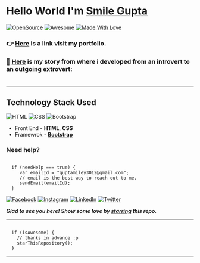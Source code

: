 # Hello World  I'm [Smile Gupta](https://github.com/smilegupta)

[![OpenSource](https://badges.frapsoft.com/os/v2/opensource.svg?v=103)](https://github.com/smilegupta) [![Awesome](https://cdn.rawgit.com/sindresorhus/awesome/d7305f38d29fed78fa85652e3a63e154dd8e8829/media/badge.svg)](https://github.com/smilegupta) [![Made With Love](https://img.shields.io/badge/Made%20With-Love-orange.svg)](https://github.com/smilegupta)

### :point_right: [Here](https://smilegupta.github.io/smilegupta/) is a link visit my portfolio. 

### :handshake: [Here](https://fayz.in/stories/s/1569/0/?ckt_id=ZGL1ZGVk&title=Help_for_beginners_smile_gupta) is my story from where i developed from an introvert to an outgoing extrovert: <br><br>

-----
## Technology Stack Used

![HTML](https://img.shields.io/badge/frontend-html-orange.svg?logo=html5&style=flat-square) 
![CSS](https://img.shields.io/badge/frontend-css-yellowgreen.svg?logo=css3&style=flat-square)
![Bootstrap](https://img.shields.io/badge/framework-bootstrap-dodgerblue.svg?logo=bootstrap&style=flat-square)

- Front End - **HTML**, **CSS**
- Framewrok - **[Bootstrap](https://getbootstrap.com/)**

### Need help?

```

  if (needHelp === true) {
     var emailId = "guptamiley3012@gmail.com";
     // email is the best way to reach out to me.
     sendEmail(emailId);
  }

```

[![Facebook](https://img.shields.io/static/v1.svg?label=follow&message=@smilegupta.1998&color=9cf&logo=facebook&style=flat&logoColor=white&colorA=informational)](https://www.facebook.com/smilegupta.1998)  [![Instagram](https://img.shields.io/static/v1.svg?label=follow&message=@gupta_smile_&color=grey&logo=instagram&style=flat&logoColor=white&colorA=critical)](https://www.instagram.com/gupta_smile_/) [![LinkedIn](https://img.shields.io/static/v1.svg?label=connect&message=@smilegupta&color=9cf&logo=linkedin&style=flat&logoColor=white&colorA=blue)](https://www.linkedin.com/in/smilegupta/) [![Twitter](https://img.shields.io/static/v1.svg?label=connect&message=@gupta_smile_&color=grey&logo=twitter&style=flat&logoColor=white&colorA=critical)](https://twitter.com/gupta_smile_)

***Glad to see you here! Show some love by [starring](https://github.com/smilegupta/smilegupta/) this repo.***

-----

```

  if (isAwesome) {
    // thanks in advance :p
    starThisRepository();
  }

```

******
